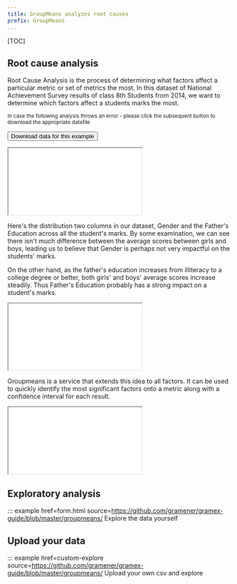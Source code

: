 ```yaml
---
title: GroupMeans analyzes root causes
prefix: GroupMeans
...
```


[TOC]

## Root cause analysis

Root Cause Analysis is the process of determining what factors affect a particular metric or set of metrics the most.
In this dataset of National Achievement Survey results of class 8th Students from 2014, we want to determine which factors affect a students marks the most.

<sub>In case the following analysis throws an error - please click the subsequent button to download the appropriate datafile</sub>

<button id="dl-data">Download data for this example</button>

<script>
$('body').on('click', '#dl-data', function () {
  $.ajax('download-data', function(){})
  window.location.reload()
})
</script>

<iframe class="w-100" src="nas?_format=table&_limit=5&_c=Gender&_c=Age&_c=Father edu&_c=Maths %&_c=Reading %&_c=Science %&_c=Social %&_c=Total %"></iframe>

Here's the distribution  two columns in our dataset, Gender and the Father's Education across all the student's marks.
By some examination, we can see there isn't much difference between the average scores between girls and boys, leading us to believe that Gender is perhaps not very impactful on the students' marks.

On the other hand, as the father's education increases from illiteracy to a college degree or better, both girls' and boys' average scores increase steadily.
Thus Father's Education probably has a strong impact on a student's marks.

<iframe class="w-100" src="nas?&_limit=100000&_sort=Father%20edu&_by=Gender&_by=Father%20edu&_c=Maths%20%25|avg&_c=Reading%20%25|avg&_c=Science%20%25|avg&_c=Social%20%25|avg&_c=Total%20%25|avg&_format=table"></iframe>

Groupmeans is a service that extends this idea to all factors.
It can be used to quickly identify the most significant factors onto a metric along with a confidence interval for each result.

<iframe class="w-100" src="table.html?groups=Gender&groups=Father%20edu&numbers=Maths%20%"></iframe>

## Exploratory analysis

::: example href=form.html source=https://github.com/gramener/gramex-guide/blob/master/groupmeans/
    Explore the data yourself

<!-- TODO: Allow users to pick from a pre-defined set of segments: Boys/Girls. Below Poverty, Siblings -->

## Upload your data

::: example href=custom-explore source=https://github.com/gramener/gramex-guide/blob/master/groupmeans/
    Upload your own csv and explore
